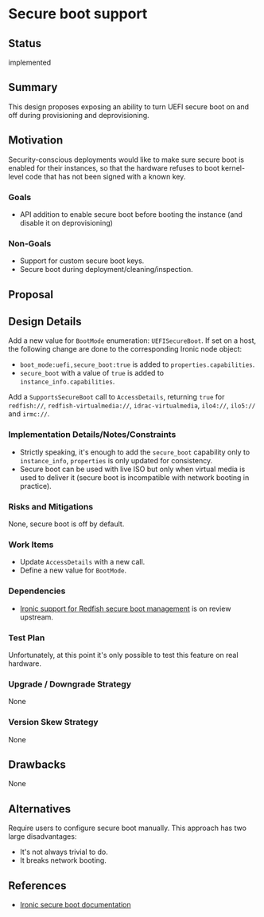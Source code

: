 <!--
 This work is licensed under a Creative Commons Attribution 3.0
 Unported License.

 http://creativecommons.org/licenses/by/3.0/legalcode
-->

# Secure boot support

## Status

implemented

## Summary

This design proposes exposing an ability to turn UEFI secure boot on and off
during provisioning and deprovisioning.

## Motivation

Security-conscious deployments would like to make sure secure boot is enabled
for their instances, so that the hardware refuses to boot kernel-level code
that has not been signed with a known key.

### Goals

- API addition to enable secure boot before booting the instance (and disable
  it on deprovisioning)

### Non-Goals

- Support for custom secure boot keys.
- Secure boot during deployment/cleaning/inspection.

## Proposal

## Design Details

Add a new value for `BootMode` enumeration: `UEFISecureBoot`. If set on a host,
the following change are done to the corresponding Ironic node object:

- `boot_mode:uefi,secure_boot:true` is added to `properties.capabilities`.
- `secure_boot` with a value of `true` is added to
  `instance_info.capabilities`.

Add a `SupportsSecureBoot` call to `AccessDetails`, returning `true` for
`redfish://`, `redfish-virtualmedia://`, `idrac-virtualmedia`, `ilo4://`,
`ilo5://` and `irmc://`.

### Implementation Details/Notes/Constraints

- Strictly speaking, it's enough to add the `secure_boot` capability only to
  `instance_info`, `properties` is only updated for consistency.
- Secure boot can be used with live ISO but only when virtual media is used to
  deliver it (secure boot is incompatible with network booting in practice).

### Risks and Mitigations

None, secure boot is off by default.

### Work Items

- Update `AccessDetails` with a new call.
- Define a new value for `BootMode`.

### Dependencies

- [Ironic support for Redfish secure boot
  management](https://review.opendev.org/c/openstack/ironic/+/771493) is on
  review upstream.

### Test Plan

Unfortunately, at this point it's only possible to test this feature on real
hardware.

### Upgrade / Downgrade Strategy

None

### Version Skew Strategy

None

## Drawbacks

None

## Alternatives

Require users to configure secure boot manually. This approach has two large
disadvantages:

- It's not always trivial to do.
- It breaks network booting.

## References

- [Ironic secure boot
  documentation](https://docs.openstack.org/ironic/latest/admin/security.html#uefi-secure-boot-mode)
